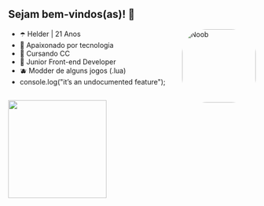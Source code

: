 ## Sejam bem-vindos(as)! 👋      

<img align="right" alt="Noob" height="150" style="border-radius:50px;" src="https://user-images.githubusercontent.com/124900375/219752913-2113faad-c4b4-41eb-80e6-fd5b21dafd31.gif?width=468&height=468 width=676&height=676">

- ☂️ Helder | 21 Anos
- 💜 Apaixonado por tecnologia 
- 🔮 Cursando CC   
- 👾 Junior Front-end Developer
- 🫐 Modder de alguns jogos (.lua)
- console.log("it’s an undocumented feature");


##

<div class=right-img>
  <a href="https://github.com/helderjuann">
  <img height="200em" src="https://github-readme-stats.vercel.app/api?username=helderjuann&show_icons=true&theme=nightowl"/>
</div><!-- right-img -->
